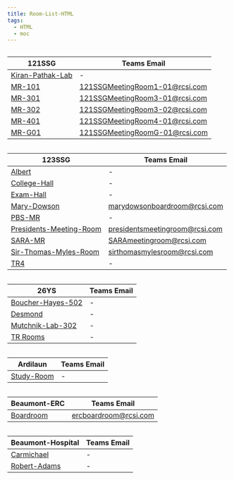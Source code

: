 ```yaml
---
title: Room-List-HTML
tags:
  - HTML
  - moc
---
```


<!--
Github needs relative links

Replace `03-Resources/Rooms/` with `../03-Resources/Rooms/`
-->

<div class="block-language-dataviewjs node-insert-event" dir="auto" style="overflow-x: auto;"><div dir="auto" style="overflow-x: auto;"><table class="dataview table-view-table"><thead class="table-view-thead"><tr class="table-view-tr-header"><th class="table-view-th" dir="auto"><span>121SSG</span></th><th class="table-view-th" dir="auto"><span>Teams Email</span></th></tr></thead><tbody class="table-view-tbody"><tr><td dir="auto"><span><a data-tooltip-position="top" aria-label="../03-Resources/Rooms/SSG121-Kiran-Pathak-Lab.md" data-href="../03-Resources/Rooms/SSG121-Kiran-Pathak-Lab.md" href="../03-Resources/Rooms/SSG121-Kiran-Pathak-Lab.md" class="internal-link" target="_blank" rel="noopener">Kiran-Pathak-Lab</a></span></td><td dir="auto"><span>-</span></td></tr><tr><td dir="auto"><span><a data-tooltip-position="top" aria-label="../03-Resources/Rooms/SSG121-MR-101.md" data-href="../03-Resources/Rooms/SSG121-MR-101.md" href="../03-Resources/Rooms/SSG121-MR-101.md" class="internal-link" target="_blank" rel="noopener">MR-101</a></span></td><td dir="auto"><span><a data-tooltip-position="top" aria-label="mailto:121SSGMeetingRoom1-01@rcsi.com" rel="noopener" class="external-link" href="mailto:121SSGMeetingRoom1-01@rcsi.com" target="_blank">121SSGMeetingRoom1-01@rcsi.com</a></span></td></tr><tr><td dir="auto"><span><a data-tooltip-position="top" aria-label="../03-Resources/Rooms/SSG121-MR-301.md" data-href="../03-Resources/Rooms/SSG121-MR-301.md" href="../03-Resources/Rooms/SSG121-MR-301.md" class="internal-link" target="_blank" rel="noopener">MR-301</a></span></td><td dir="auto"><span><a data-tooltip-position="top" aria-label="mailto:121SSGMeetingRoom3-01@rcsi.com" rel="noopener" class="external-link" href="mailto:121SSGMeetingRoom3-01@rcsi.com" target="_blank">121SSGMeetingRoom3-01@rcsi.com</a></span></td></tr><tr><td dir="auto"><span><a data-tooltip-position="top" aria-label="../03-Resources/Rooms/SSG121-MR-302.md" data-href="../03-Resources/Rooms/SSG121-MR-302.md" href="../03-Resources/Rooms/SSG121-MR-302.md" class="internal-link" target="_blank" rel="noopener">MR-302</a></span></td><td dir="auto"><span><a data-tooltip-position="top" aria-label="mailto:121SSGMeetingRoom3-02@rcsi.com" rel="noopener" class="external-link" href="mailto:121SSGMeetingRoom3-02@rcsi.com" target="_blank">121SSGMeetingRoom3-02@rcsi.com</a></span></td></tr><tr><td dir="auto"><span><a data-tooltip-position="top" aria-label="../03-Resources/Rooms/SSG121-MR-401.md" data-href="../03-Resources/Rooms/SSG121-MR-401.md" href="../03-Resources/Rooms/SSG121-MR-401.md" class="internal-link" target="_blank" rel="noopener">MR-401</a></span></td><td dir="auto"><span><a data-tooltip-position="top" aria-label="mailto:121SSGMeetingRoom4-01@rcsi.com" rel="noopener" class="external-link" href="mailto:121SSGMeetingRoom4-01@rcsi.com" target="_blank">121SSGMeetingRoom4-01@rcsi.com</a></span></td></tr><tr><td dir="auto"><span><a data-tooltip-position="top" aria-label="../03-Resources/Rooms/SSG121-MR-G01.md" data-href="../03-Resources/Rooms/SSG121-MR-G01.md" href="../03-Resources/Rooms/SSG121-MR-G01.md" class="internal-link" target="_blank" rel="noopener">MR-G01</a></span></td><td dir="auto"><span><a data-tooltip-position="top" aria-label="mailto:121SSGMeetingRoomG-01@rcsi.com" rel="noopener" class="external-link" href="mailto:121SSGMeetingRoomG-01@rcsi.com" target="_blank">121SSGMeetingRoomG-01@rcsi.com</a></span></td></tr></tbody></table></div><div dir="auto" style="overflow-x: auto;"><table class="dataview table-view-table"><thead class="table-view-thead"><tr class="table-view-tr-header"><th class="table-view-th" dir="auto"><span>123SSG</span></th><th class="table-view-th" dir="auto"><span>Teams Email</span></th></tr></thead><tbody class="table-view-tbody"><tr><td dir="auto"><span><a data-tooltip-position="top" aria-label="../03-Resources/Rooms/SSG123-Albert.md" data-href="../03-Resources/Rooms/SSG123-Albert.md" href="../03-Resources/Rooms/SSG123-Albert.md" class="internal-link" target="_blank" rel="noopener">Albert</a></span></td><td dir="auto"><span>-</span></td></tr><tr><td dir="auto"><span><a data-tooltip-position="top" aria-label="../03-Resources/Rooms/SSG123-College-Hall.md" data-href="../03-Resources/Rooms/SSG123-College-Hall.md" href="../03-Resources/Rooms/SSG123-College-Hall.md" class="internal-link" target="_blank" rel="noopener">College-Hall</a></span></td><td dir="auto"><span>-</span></td></tr><tr><td dir="auto"><span><a data-tooltip-position="top" aria-label="../03-Resources/Rooms/SSG123-Exam-Hall.md" data-href="../03-Resources/Rooms/SSG123-Exam-Hall.md" href="../03-Resources/Rooms/SSG123-Exam-Hall.md" class="internal-link" target="_blank" rel="noopener">Exam-Hall</a></span></td><td dir="auto"><span>-</span></td></tr><tr><td dir="auto"><span><a data-tooltip-position="top" aria-label="../03-Resources/Rooms/SSG123-Mary-Emily-Dowson-Room.md" data-href="../03-Resources/Rooms/SSG123-Mary-Emily-Dowson-Room.md" href="../03-Resources/Rooms/SSG123-Mary-Emily-Dowson-Room.md" class="internal-link" target="_blank" rel="noopener">Mary-Dowson</a></span></td><td dir="auto"><span><a data-tooltip-position="top" aria-label="mailto:marydowsonboardroom@rcsi.com" rel="noopener" class="external-link" href="mailto:marydowsonboardroom@rcsi.com" target="_blank">marydowsonboardroom@rcsi.com</a></span></td></tr><tr><td dir="auto"><span><a data-tooltip-position="top" aria-label="../03-Resources/Rooms/SSG123-PBS-MR.md" data-href="../03-Resources/Rooms/SSG123-PBS-MR.md" href="../03-Resources/Rooms/SSG123-PBS-MR.md" class="internal-link" target="_blank" rel="noopener">PBS-MR</a></span></td><td dir="auto"><span>-</span></td></tr><tr><td dir="auto"><span><a data-tooltip-position="top" aria-label="../03-Resources/Rooms/SSG123-Presidents-Meeting-Room.md" data-href="../03-Resources/Rooms/SSG123-Presidents-Meeting-Room.md" href="../03-Resources/Rooms/SSG123-Presidents-Meeting-Room.md" class="internal-link" target="_blank" rel="noopener">Presidents-Meeting-Room</a></span></td><td dir="auto"><span><a data-tooltip-position="top" aria-label="mailto:presidentsmeetingroom@rcsi.com" rel="noopener" class="external-link" href="mailto:presidentsmeetingroom@rcsi.com" target="_blank">presidentsmeetingroom@rcsi.com</a></span></td></tr><tr><td dir="auto"><span><a data-tooltip-position="top" aria-label="../03-Resources/Rooms/SSG123-SARA-MR.md" data-href="../03-Resources/Rooms/SSG123-SARA-MR.md" href="../03-Resources/Rooms/SSG123-SARA-MR.md" class="internal-link" target="_blank" rel="noopener">SARA-MR</a></span></td><td dir="auto"><span><a data-tooltip-position="top" aria-label="mailto:SARAmeetingroom@rcsi.com" rel="noopener" class="external-link" href="mailto:SARAmeetingroom@rcsi.com" target="_blank">SARAmeetingroom@rcsi.com</a></span></td></tr><tr><td dir="auto"><span><a data-tooltip-position="top" aria-label="../03-Resources/Rooms/SSG123-Sir-Thomas-Myles-Room.md" data-href="../03-Resources/Rooms/SSG123-Sir-Thomas-Myles-Room.md" href="../03-Resources/Rooms/SSG123-Sir-Thomas-Myles-Room.md" class="internal-link" target="_blank" rel="noopener">Sir-Thomas-Myles-Room</a></span></td><td dir="auto"><span><a data-tooltip-position="top" aria-label="mailto:sirthomasmylesroom@rcsi.com" rel="noopener" class="external-link" href="mailto:sirthomasmylesroom@rcsi.com" target="_blank">sirthomasmylesroom@rcsi.com</a></span></td></tr><tr><td dir="auto"><span><a data-tooltip-position="top" aria-label="../03-Resources/Rooms/SSG123-TR4.md" data-href="../03-Resources/Rooms/SSG123-TR4.md" href="../03-Resources/Rooms/SSG123-TR4.md" class="internal-link" target="_blank" rel="noopener">TR4</a></span></td><td dir="auto"><span>-</span></td></tr></tbody></table></div><div dir="auto" style="overflow-x: auto;"><table class="dataview table-view-table"><thead class="table-view-thead"><tr class="table-view-tr-header"><th class="table-view-th" dir="auto"><span>26YS</span></th><th class="table-view-th" dir="auto"><span>Teams Email</span></th></tr></thead><tbody class="table-view-tbody"><tr><td dir="auto"><span><a data-tooltip-position="top" aria-label="../03-Resources/Rooms/YS26-Boucher-Hayes-502.md" data-href="../03-Resources/Rooms/YS26-Boucher-Hayes-502.md" href="../03-Resources/Rooms/YS26-Boucher-Hayes-502.md" class="internal-link" target="_blank" rel="noopener">Boucher-Hayes-502</a></span></td><td dir="auto"><span>-</span></td></tr><tr><td dir="auto"><span><a data-tooltip-position="top" aria-label="../03-Resources/Rooms/YS26-Desmond.md" data-href="../03-Resources/Rooms/YS26-Desmond.md" href="../03-Resources/Rooms/YS26-Desmond.md" class="internal-link" target="_blank" rel="noopener">Desmond</a></span></td><td dir="auto"><span>-</span></td></tr><tr><td dir="auto"><span><a data-tooltip-position="top" aria-label="../03-Resources/Rooms/YS26-Mutchnik-Lab-302.md" data-href="../03-Resources/Rooms/YS26-Mutchnik-Lab-302.md" href="../03-Resources/Rooms/YS26-Mutchnik-Lab-302.md" class="internal-link" target="_blank" rel="noopener">Mutchnik-Lab-302</a></span></td><td dir="auto"><span>-</span></td></tr><tr><td dir="auto"><span><a data-tooltip-position="top" aria-label="../03-Resources/Rooms/YS26-TR-Rooms.md" data-href="../03-Resources/Rooms/YS26-TR-Rooms.md" href="../03-Resources/Rooms/YS26-TR-Rooms.md" class="internal-link" target="_blank" rel="noopener">TR Rooms</a></span></td><td dir="auto"><span>-</span></td></tr></tbody></table></div><div dir="auto" style="overflow-x: auto;"><table class="dataview table-view-table"><thead class="table-view-thead"><tr class="table-view-tr-header"><th class="table-view-th" dir="auto"><span>Ardilaun</span></th><th class="table-view-th" dir="auto"><span>Teams Email</span></th></tr></thead><tbody class="table-view-tbody"><tr><td dir="auto"><span><a data-tooltip-position="top" aria-label="../03-Resources/Rooms/BlockB-Study-Room.md" data-href="../03-Resources/Rooms/BlockB-Study-Room.md" href="../03-Resources/Rooms/BlockB-Study-Room.md" class="internal-link" target="_blank" rel="noopener">Study-Room</a></span></td><td dir="auto"><span>-</span></td></tr></tbody></table></div><div dir="auto" style="overflow-x: auto;"><table class="dataview table-view-table"><thead class="table-view-thead"><tr class="table-view-tr-header"><th class="table-view-th" dir="auto"><span>Beaumont-ERC</span></th><th class="table-view-th" dir="auto"><span>Teams Email</span></th></tr></thead><tbody class="table-view-tbody"><tr><td dir="auto"><span><a data-tooltip-position="top" aria-label="../03-Resources/Rooms/BERC-Boardroom.md" data-href="../03-Resources/Rooms/BERC-Boardroom.md" href="../03-Resources/Rooms/BERC-Boardroom.md" class="internal-link" target="_blank" rel="noopener">Boardroom</a></span></td><td dir="auto"><span><a data-tooltip-position="top" aria-label="mailto:ercboardroom@rcsi.com" rel="noopener" class="external-link" href="mailto:ercboardroom@rcsi.com" target="_blank">ercboardroom@rcsi.com</a></span></td></tr></tbody></table></div><div dir="auto" style="overflow-x: auto;"><table class="dataview table-view-table"><thead class="table-view-thead"><tr class="table-view-tr-header"><th class="table-view-th" dir="auto"><span>Beaumont-Hospital</span></th><th class="table-view-th" dir="auto"><span>Teams Email</span></th></tr></thead><tbody class="table-view-tbody"><tr><td dir="auto"><span><a data-tooltip-position="top" aria-label="../03-Resources/Rooms/BH-Carmichael.md" data-href="../03-Resources/Rooms/BH-Carmichael.md" href="../03-Resources/Rooms/BH-Carmichael.md" class="internal-link" target="_blank" rel="noopener">Carmichael</a></span></td><td dir="auto"><span>-</span></td></tr><tr><td dir="auto"><span><a data-tooltip-position="top" aria-label="../03-Resources/Rooms/BH-Robert-Adams.md" data-href="../03-Resources/Rooms/BH-Robert-Adams.md" href="../03-Resources/Rooms/BH-Robert-Adams.md" class="internal-link" target="_blank" rel="noopener">Robert-Adams</a></span></td><td dir="auto"><span>-</span></td></tr></tbody></table></div></div>

<!--
Github needs relative links

Replace `../03-Resources/Rooms/` with `../../03-Resources/Rooms/`
-->